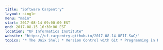 ```yaml
---
title: "Software Carpentry"
layout: single
menu: "main"
start: 2017-08-14 09:00:00 EST
end: 2017-08-15 16:30:00 EST
location: "UF Informatics Institute"
website: "https://uf-carpentry.github.io/2017-08-14-UFII-SwC/"
topics: "* The Unix Shell * Version Control with Git * Programming in Python * Managing Data with SQL"
---
```

